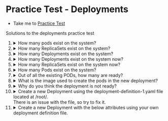 # Practice Test - Deployments
  - Take me to [Practice Test](https://kodekloud.com/topic/practice-tests-deployments/)

Solutions to the deployments practice test
1. <details>
   <summary>How many pods exist on the system?</summary>

   ```bash
   kubectl get pods
   ```

   Count the number of pods (if any)

   </details>

1. <details>
   <summary>How many ReplicaSets exist on the system?</summary>

   ```bash
   kubectl get replicasets
   ```

   Count the number of ReplicaSets  (if any)

   </details>

1. <details>
   <summary>How many Deployments exist on the system?</summary>

   ```bash
   kubectl get deployments
   ```

   Count the number of Deployments  (if any)

   </details>

1. <details>
   <summary>How many Deployments exist on the system now?</summary>

   ```bash
   kubectl get deployments
   ```

   Count the number of Deployments  (if any)

   </details>

1. <details>
   <summary>How many ReplicaSets exist on the system now?</summary>

   ```bash
   kubectl get replicasets
   ```

   Count the number of ReplicaSets  (if any)

   </details>

1. <details>
   <summary>How many Pods exist on the system?</summary>

   ```bash
   kubectl get pods
   ```

   Count the number of pods  (if any)

   </details>

1. <details>
   <summary>Out of all the existing PODs, how many are ready?</summary>

   From the output of the previous command, check the `READY` column
   </details>

1. <details>
   <summary>What is the image used to create the pods in the new deployment?</summary>

   ```
   kubectl describe deployment
   ```

   Look under the containers section.

   Another way - run the following and check the `IMAGES` column

   ```
   kubectl get deployment -o wide
   ```
   </details>

1. <details>
   <summary>Why do you think the deployment is not ready?</summary>

   ```
   kubectl describe pods
   ```

   Look under the events section.
   </details>

1. <details>
   <summary>Create a new Deployment using the deployment-definition-1.yaml file located at /root/.</br>There is an issue with the file, so try to fix it.</summary>

   ```
   kubectl create -f deployment-definition-1.yaml
   ```

   Note the error

   Edit the file with `vi`...

   The value for **`kind`** is incorrect. It should be **`Deployment`** with a capital **`D`**. Update the deployment definition and create the deployment with the above command.

   </details>

1. <details>
   <summary>Create a new Deployment with the below attributes using your own deployment definition file.</summary>

   Create a deployment definition file in `vi`, e.g. `my-deployment.yaml` with the following

    ```yaml
    apiVersion: apps/v1
    kind: Deployment
    metadata:
      labels:
        app: httpd-frontend
      name: httpd-frontend
    spec:
      replicas: 3
      selector:
        matchLabels:
          app: httpd-frontend
      template:
        metadata:
          labels:
            app: httpd-frontend
        spec:
          containers:
          - image: httpd:2.4-alpine
            name: httpd
    ```

   ```
   kubectl create -f my-deployment.yaml
   ```

   Or we could create it imperatively...

   ```
   kubectl create deployment httpd-frontend --image=httpd:2.4-alpine --replicas=3
   ```
   </details>

